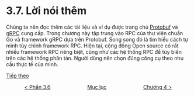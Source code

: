 # 3.7. Lời nói thêm

Chúng ta nên đọc thêm các tài liệu và ví dụ được trang chủ [Protobuf](https://developers.google.com/protocol-buffers/) và [gRPC](https://grpc.io/) cung cấp. Trong chương này tập trung vào RPC của thư viện chuẩn Go và framework gRPC dựa trên Protobuf. Song song đó là tìm hiểu cách tự mình tùy chỉnh framework RPC. Hiện tại, cộng đồng Open source có rất nhiều framework RPC riêng biệt, cũng như các hệ thống RPC để tùy biến trên các hệ thống phân tán. Người dùng nên chọn đúng công cụ theo nhu cầu thực tế của mình.

[Tiếp theo](../ch4-web/ch4-01-introduction.md)

<div style="display: flex; justify-content: space-around;">
<span> <a href="ch3-06-grpc-curl.md">&lt Phần 3.6</a>
</span>
<span><a href="../SUMMARY.md"> Mục lục</a>  </span>
<span> <a href="../ch4-web/README.md">Chương 4 &gt</a> </span>
</div>
